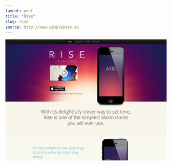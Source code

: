 ```yaml
---
layout: post
title: "Rise"
slug: rise
source: http://www.simplebots.co
---
```


<img src="/screenshots/rise.jpg">
